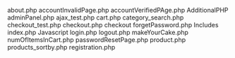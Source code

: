 about.php
accountInvalidPage.php
accountVerifiedPAge.php
AdditionalPHP
adminPanel.php
ajax_test.php
cart.php
category_search.php
checkout_test.php
checkout.php
checkout
forgetPassword.php
Includes
index.php
Javascript
login.php
logout.php
makeYourCake.php
numOfItemsInCart.php
passwordResetPage.php
product.php
products_sortby.php
registration.php